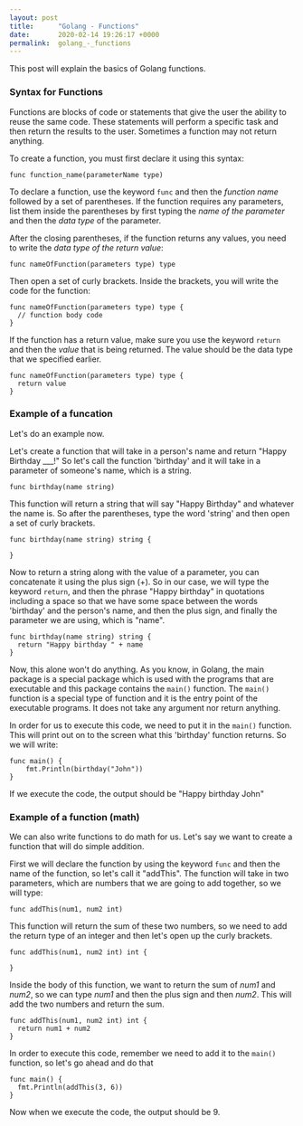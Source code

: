 ```yaml
---
layout: post
title:      "Golang - Functions"
date:       2020-02-14 19:26:17 +0000
permalink:  golang_-_functions
---
```



This post will explain the basics of Golang functions.

### **Syntax for Functions**

Functions are blocks of code or statements that give the user the ability to reuse the same code.
These statements will perform a specific task and then return the results to the user.
Sometimes a function may not return anything.

To create a function, you must first declare it using this syntax:

```golang
func function_name(parameterName type)
```

To declare a function, use the keyword `func` and then the _function name_ followed by a set of parentheses.
If the function requires any parameters, list them inside the parentheses by first typing the _name of the parameter_ and then the _data type_ of the parameter.

After the closing parentheses, if the function returns any values, you need to write the _data type of the return value_:

```golang
func nameOfFunction(parameters type) type
```

Then open a set of curly brackets. Inside the brackets, you will write the code for the function:

```golang
func nameOfFunction(parameters type) type {
  // function body code
}
```

If the function has a return value, make sure you use the keyword `return` and then the _value_ that is being returned. The value should be the data type that we specified earlier.

```golang
func nameOfFunction(parameters type) type {
  return value
}
```

### **Example of a funcation**

Let's do an example now. 

Let's create a function that will take in a person's name and return "Happy Birthday \_\_\_!"
So let's call the function 'birthday' and it will take in a parameter of someone's name, which is a string.

```golang
func birthday(name string)
```

This function will return a string that will say "Happy Birthday" and whatever the name is. So after the parentheses, type the word 'string' and then open a set of curly brackets.

```golang
func birthday(name string) string {

}
```

Now to return a string along with the value of a parameter, you can concatenate it using the plus sign (+).
So in our case, we will type the keyword `return`, and then the phrase "Happy birthday" in quotations including a space so that we have some space between the words 'birthday' and the person's name, and then the plus sign, and finally the parameter we are using, which is "name".

```golang
func birthday(name string) string {
  return "Happy birthday " + name
}
```

Now, this alone won't do anything. As you know, in Golang, the main package is a special package which is used with the programs that are executable and this package contains the `main()` function. The `main()` function is a special type of function and it is the entry point of the executable programs. It does not take any argument nor return anything.

In order for us to execute this code, we need to put it in the `main()` function. This will print out on to the screen what this 'birthday' function returns. So we will write:

```golang
func main() {
	fmt.Println(birthday("John"))
}
```

If we execute the code, the output should be "Happy birthday John"

### **Example of a function (math)**

We can also write functions to do math for us.
Let's say we want to create a function that will do simple addition.

First we will declare the function by using the keyword `func` and then the name of the function, so let's call it "addThis". The function will take in two parameters, which are numbers that we are going to add together, so we will type:

```golang
func addThis(num1, num2 int)
```

This function will return the sum of these two numbers, so we need to add the return type of an integer and then let's open up the curly brackets.

```golang
func addThis(num1, num2 int) int {

}
```

Inside the body of this function, we want to return the sum of _num1_ and _num2_, so we can type _num1_ and then the plus sign and then _num2_. This will add the two numbers and return the sum.

```golang
func addThis(num1, num2 int) int {
  return num1 + num2
}
```

In order to execute this code, remember we need to add it to the `main()` function, so let's go ahead and do that


```golang
func main() {
  fmt.Println(addThis(3, 6))
}
```

Now when we execute the code, the output should be 9.
